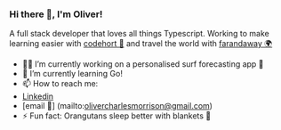 ### Hi there 👋, I'm Oliver!

A full stack developer that loves all things Typescript. Working to make learning easier with [codehort 👾](https://github.com/olimorri/codehort) and travel the world with [farandaway 🌍](https://github.com/olimorri/farandaway)

- 🏄‍♂️ I’m currently working on a personalised surf forecasting app 🌊
- 🌱 I’m currently learning Go!
- 📫 How to reach me: 
-   [Linkedin](https://www.linkedin.com/in/oliver-morrison-6b190971/)
-   [email 📮] (mailto:olivercharlesmorrison@gmail.com) 
- ⚡ Fun fact: Orangutans sleep better with blankets 🦧
